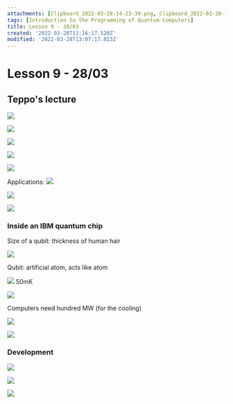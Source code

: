 ```yaml
---
attachments: [Clipboard_2022-03-28-14-23-39.png, Clipboard_2022-03-28-14-24-26.png, Clipboard_2022-03-28-14-24-54.png, Clipboard_2022-03-28-14-29-25.png, Clipboard_2022-03-28-14-30-45.png, Clipboard_2022-03-28-14-32-40.png, Clipboard_2022-03-28-14-37-39.png, Clipboard_2022-03-28-14-38-05.png, Clipboard_2022-03-28-14-40-48.png, Clipboard_2022-03-28-14-44-23.png, Clipboard_2022-03-28-14-47-59.png, Clipboard_2022-03-28-14-54-28.png, Clipboard_2022-03-28-14-59-37.png, Clipboard_2022-03-28-15-13-32.png, Clipboard_2022-03-28-15-14-41.png, Clipboard_2022-03-28-15-17-44.png]
tags: [Introduction to the Programming of Quantum Computers]
title: Lesson 9 - 28/03
created: '2022-03-28T11:16:17.520Z'
modified: '2022-03-28T13:07:17.023Z'
---
```


# Lesson 9 - 28/03

## Teppo's lecture

![](@attachment/Clipboard_2022-03-28-14-23-39.png)

![](@attachment/Clipboard_2022-03-28-14-24-26.png)

![](@attachment/Clipboard_2022-03-28-14-24-54.png)

![](@attachment/Clipboard_2022-03-28-14-29-25.png)

![](@attachment/Clipboard_2022-03-28-14-30-45.png)

Applications:
![](@attachment/Clipboard_2022-03-28-14-32-40.png)

![](@attachment/Clipboard_2022-03-28-14-37-39.png)

![](@attachment/Clipboard_2022-03-28-14-38-05.png)

### Inside an IBM quantum chip

Size of a qubit: thickness of human hair

![](@attachment/Clipboard_2022-03-28-14-40-48.png)

Qubit: artificial atom, acts like atom

![](@attachment/Clipboard_2022-03-28-14-44-23.png)
50mK

![](@attachment/Clipboard_2022-03-28-14-47-59.png)

Computers need hundred MW (for the cooling)

![](@attachment/Clipboard_2022-03-28-14-54-28.png)

![](@attachment/Clipboard_2022-03-28-14-59-37.png)

### Development

![](@attachment/Clipboard_2022-03-28-15-13-32.png)

![](@attachment/Clipboard_2022-03-28-15-14-41.png)

![](@attachment/Clipboard_2022-03-28-15-17-44.png)
